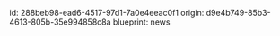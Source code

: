 id: 288beb98-ead6-4517-97d1-7a0e4eeac0f1
origin: d9e4b749-85b3-4613-805b-35e994858c8a
blueprint: news
